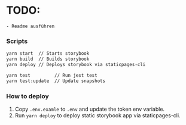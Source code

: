 # TODO:

    - Readme ausführen

### Scripts

```sh
yarn start  // Starts storybook
yarn build  // Builds storybook
yarn deploy // Deploys storybook via staticpages-cli

yarn test         // Run jest test
yarn test:update  // Update snapshots

```

### How to deploy

1. Copy `.env.examle` to `.env` and update the token env variable.
2. Run `yarn deploy` to deploy static storybook app via staticpages-cli.
